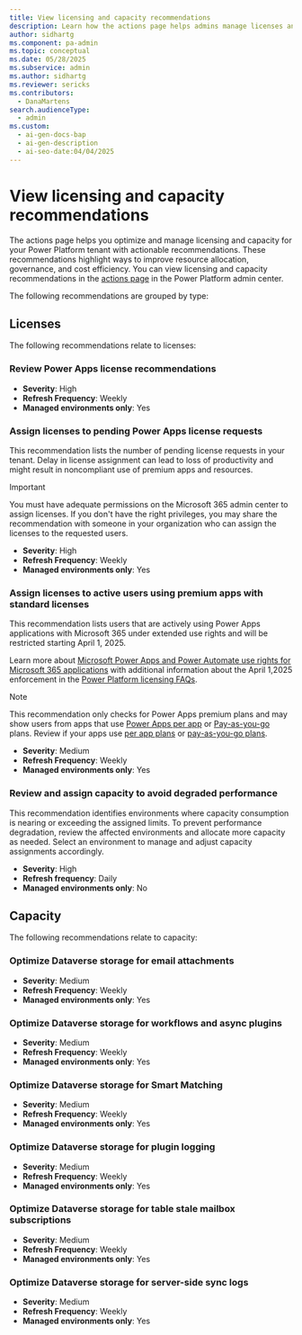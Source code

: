 ```yaml
---
title: View licensing and capacity recommendations
description: Learn how the actions page helps admins manage licenses and capacity with weekly recommendations for better efficiency.
author: sidhartg
ms.component: pa-admin
ms.topic: conceptual
ms.date: 05/28/2025
ms.subservice: admin
ms.author: sidhartg
ms.reviewer: sericks
ms.contributors:
  - DanaMartens
search.audienceType:
  - admin
ms.custom:
  - ai-gen-docs-bap
  - ai-gen-description
  - ai-seo-date:04/04/2025
---
```


# View licensing and capacity recommendations

The actions page helps you optimize and manage licensing and capacity for your Power Platform tenant with actionable recommendations. These recommendations highlight ways to improve resource allocation, governance, and cost efficiency. You can view licensing and capacity recommendations in the [actions page](power-platform-advisor.md) in the Power Platform admin center.

The following recommendations are grouped by type:

## Licenses

The following recommendations relate to licenses:

### Review Power Apps license recommendations

- **Severity**: High  
- **Refresh Frequency**: Weekly  
- **Managed environments only**: Yes  

### Assign licenses to pending Power Apps license requests

This recommendation lists the number of pending license requests in your tenant. Delay in license assignment can lead to loss of productivity and might result in noncompliant use of premium apps and resources.

> [!IMPORTANT]
> You must have adequate permissions on the Microsoft 365 admin center to assign licenses. If you don't have the right privileges, you may share the recommendation with someone in your organization who can assign the licenses to the requested users.

- **Severity**: High  
- **Refresh Frequency**: Weekly  
- **Managed environments only**: Yes  

### Assign licenses to active users using premium apps with standard licenses

This recommendation lists users that are actively using Power Apps applications with Microsoft 365 under extended use rights and will be restricted starting April 1, 2025.

Learn more about [Microsoft Power Apps and Power Automate use rights for Microsoft 365 applications](/power-platform/admin/powerapps-flow-licensing-faq#what-are-microsoft-power-apps-and-power-automate-use-rights-for-microsoft-365-applications) with additional information about the April 1,2025 enforcement in the [Power Platform licensing FAQs](/power-platform/admin/powerapps-flow-licensing-faq).

> [!NOTE]
> This recommendation only checks for Power Apps premium plans and may show users from apps that use [Power Apps per app](about-powerapps-perapp.md) or [Pay-as-you-go](pay-as-you-go-overview.md) plans. Review if your apps use [per app plans](about-powerapps-perapp.md#step-3-set-up-apps-to-use-per-app-plans) or [pay-as-you-go plans](pay-as-you-go-set-up.md#set-up-pay-as-you-go-for-your-environment-from-your-apps-setting).

- **Severity**: Medium  
- **Refresh Frequency**: Weekly  
- **Managed environments only**: Yes  

### Review and assign capacity to avoid degraded performance

This recommendation identifies environments where capacity consumption is nearing or exceeding the assigned limits. To prevent performance degradation, review the affected environments and allocate more capacity as needed. Select an environment to manage and adjust capacity assignments accordingly.

- **Severity**: High
- **Refresh frequency**: Daily
- **Managed environments only**: No

## Capacity

The following recommendations relate to capacity:

### Optimize Dataverse storage for email attachments

- **Severity**: Medium  
- **Refresh Frequency**: Weekly  
- **Managed environments only**: Yes  

### Optimize Dataverse storage for workflows and async plugins

- **Severity**: Medium  
- **Refresh Frequency**: Weekly  
- **Managed environments only**: Yes  

### Optimize Dataverse storage for Smart Matching

- **Severity**: Medium  
- **Refresh Frequency**: Weekly  
- **Managed environments only**: Yes  

### Optimize Dataverse storage for plugin logging

- **Severity**: Medium  
- **Refresh Frequency**: Weekly  
- **Managed environments only**: Yes  

### Optimize Dataverse storage for table stale mailbox subscriptions

- **Severity**: Medium  
- **Refresh Frequency**: Weekly  
- **Managed environments only**: Yes  

### Optimize Dataverse storage for server-side sync logs

- **Severity**: Medium  
- **Refresh Frequency**: Weekly  
- **Managed environments only**: Yes  
